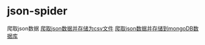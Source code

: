 # json-spider
爬取json数据
[爬取json数据并存储为csv文件](https://github.com/ZQ-Qi/json-spider/blob/master/spy_json_save_csv.py)
[爬取json数据并存储到mongoDB数据库](https://github.com/ZQ-Qi/json-spider/blob/master/spy_json_save_mongodb.py)
